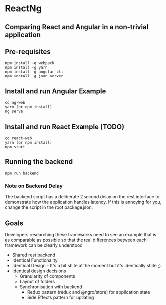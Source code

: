 # ReactNg

## Comparing React and Angular in a non-trivial application

## Pre-requisites
```
npm install -g webpack
npm install -g yarn 
npm install -g angular-cli
npm install -g json-server
```

## Install and run Angular Example
```
cd ng-web 
yarn (or npm install)
ng serve
```

## Install and run React Example (TODO)
```
cd react-web
yarn (or npm install)
npm start
```

## Running the backend
```
npm run backend
```

### Note on Backend Delay
The backend script has a deliberate 2 second delay on the rest interface to demonstrate how the application handles latency.  If this is annoying for you, change the script in the root package.json.

## Goals
Developers researching these frameworks need to see an example that is as comparable as possible so that the real differences between each framework can be clearly understood.

- Shared rest backend
- Identical Functionality
- Identical Design - It's a bit shite at the moment but it's identically shite ;)
- Identical design decisions
  - Granularity of components
  - Layout of folders
  - Synchronisation with backend
    - Redux pattern (redux and @ngrx/store) for application state
    - Side Effects pattern for updating